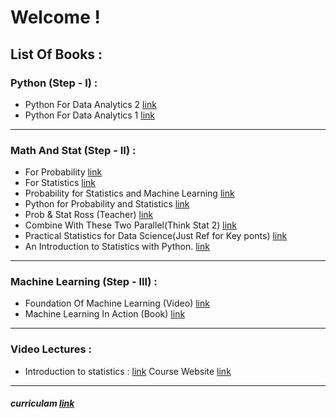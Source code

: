 # Welcome !
## List Of Books :

### Python (Step - I) :  
- Python For Data Analytics 2 [link](https://github.com/vanhien13/MachineLearningBooks/raw/master/Python%20for%20Data%20Analysis.pdf)  
- Python For Data Analytics 1 [link](http://opencarts.org/sachlaptrinh/pdf/28232.pdf)  

---

### Math And Stat (Step - II) :  
- For Probability [link](http://julio.staff.ipb.ac.id/files/2015/02/Ross_8th_ed_English.pdf)
- For Statistics [link]()
- Probability for Statistics and Machine Learning [link](https://drive.google.com/uc?export=download&id=1657K45coWOCRiA1FVCtTTV8wJxGR0r2-)
- Python for Probability and Statistics [link](https://github.com/liuchengxu/books/raw/master/docs/src/Theory/Python-for-Probability-Statistics-and-Machine-Learning.pdf)
- Prob & Stat Ross (Teacher) [link](http://www.r-5.org/files/books/computers/algo-list/statistics/Sheldon_Ross-Introduction_to_Probability_and_Statistics-EN.pdf)
- Combine With These Two Parallel(Think Stat 2) [link](http://greenteapress.com/thinkstats2/thinkstats2.pdf)
- Practical Statistics for Data Science(Just Ref for Key ponts) [link](http://file.allitebooks.com/20170726/Practical%20Statistics%20for%20Data%20Scientists.pdf)  
- An Introduction to Statistics with Python. [link](https://drive.google.com/uc?export=download&id=13XkkDXHYeZatMW3MbTbuH2sC3hF2njoZ)
----   


### Machine Learning (Step - III) :
- Foundation Of Machine Learning (Video) [link](https://bloomberg.github.io/foml/#home)  
- Machine Learning In Action (Book) [link](http://www2.ift.ulaval.ca/~chaib/IFT-4102-7025/public_html/Fichiers/Machine_Learning_in_Action.pdf)    
-----

### Video Lectures :  
 - Introduction to statistics : [link](https://www.youtube.com/watch?v=VPZD_aij8H0) Course Website [link](https://ocw.mit.edu/courses/mathematics/18-650-statistics-for-applications-fall-2016/)     
    
-----
##### curriculam [link](http://datasciencemasters.org/)   
